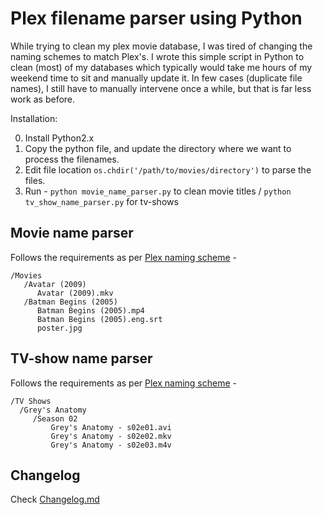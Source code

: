 # Plex filename parser using Python

While trying to clean my plex movie database, I was tired of changing the naming schemes to match Plex's. I wrote this simple script in Python to clean (most) of my databases which typically would take me hours of my weekend time to sit and manually update it. In few cases (duplicate file names), I still have to manually intervene once a while, but that is far less work as before.

Installation:

0. Install Python2.x
1. Copy the python file, and update the directory where we want to process the filenames.
2. Edit file location ```os.chdir('/path/to/movies/directory')``` to parse the files.
3. Run - ```python movie_name_parser.py``` to clean movie titles / ```python tv_show_name_parser.py``` for tv-shows

## Movie name parser

Follows the requirements as per [Plex naming scheme](https://support.plex.tv/articles/200381023-naming-movie-files/) -

```
/Movies
   /Avatar (2009)
      Avatar (2009).mkv
   /Batman Begins (2005)
      Batman Begins (2005).mp4
      Batman Begins (2005).eng.srt
      poster.jpg
```

## TV-show name parser

Follows the requirements as per [Plex naming scheme](https://support.plex.tv/articles/200220687-naming-series-season-based-tv-shows/) -

```
/TV Shows
  /Grey's Anatomy
     /Season 02
         Grey's Anatomy - s02e01.avi
         Grey's Anatomy - s02e02.mkv
         Grey's Anatomy - s02e03.m4v
```

## Changelog

Check [Changelog.md](https://github.com/shreyasgaonkar/Plex-filename-parser/blob/master/CHANGELOG.md)
